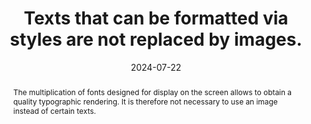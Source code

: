 ---
title: Texts that can be formatted via styles are not replaced by images.
abstract: The multiplication of fonts designed for display on the screen allows to obtain a quality typographic rendering. It is therefore not necessary to use an image instead of certain texts.
categories:
  - Presentation
agrege: O4182-E062
opquast: 4 182
indiceebook: "62"
description: Rule  062
before: "061"
weight: "062"
after: "063"
actif: "1"
layout: rules
date: 2024-07-22
tags:
  - View
  - Usability
  - Readability
objectif:
  - Facilitate the adaptation of rendering to media (mobile or otherwise) or to the needs of readers (expanding the size of the characters, changing colors, police, fat, justification, etc.
  - Improve accessibility of content to readers with disabilities.
  - Improve the inclusion of content by search engines specific to reading software.
Meo:
  - Use formatted HTML text using CSS styles (especially downloadable or Web font fonts)
Controle:
  - "This verification requires a visual review of the pages to identify images containing only text and to evaluate whether a CSS formatting would have made it possible to obtain a rendering. For each page containing&nbsp;: Review images (HTML and possibly CSS background images used to simulate a partial texture&nbsp;: scroll, notebook sheet, etc.). Make sure that the textual images correspond only to formatting that cannot be obtained through CSS styles. Are excluded from this requirement&nbsp;: logos, promotional graphics."
epubcheck: null
ace: null
humancheck: true
ReadiumGoToolkit: null
Source:
  - Opquast
Referentiel:
  - N/A
steps:
  - Design
  - Crafting
  - Development
---